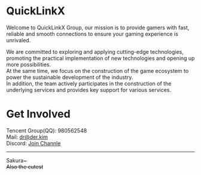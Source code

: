 # QuickLinkX
Welcome to QuickLinkX Group, our mission is to provide gamers with fast, reliable and smooth connections to ensure your gaming experience is unrivaled. 

We are committed to exploring and applying cutting-edge technologies, promoting the practical implementation of new technologies and opening up more possibilities.  
At the same time, we focus on the construction of the game ecosystem to power the sustainable development of the industry.  
In addition, the team actively participates in the construction of the underlying services and provides key support for various services.  

# Get Involved
Tencent Group(QQ): 980562548  
Mail: dr@der.kim  
Discord: [Join Channle](https://discord.gg/vzxN35kK8V)  

---
Sakura~  
~~Also the cutest~~
